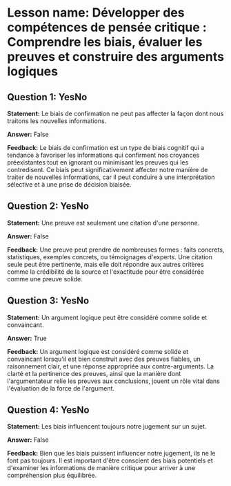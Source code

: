# Lesson name: Développer des compétences de pensée critique : Comprendre les biais, évaluer les preuves et construire des arguments logiques

## Question 1: YesNo

**Statement:** Le biais de confirmation ne peut pas affecter la façon dont nous traitons les nouvelles informations.

**Answer:** False

**Feedback:**
Le biais de confirmation est un type de biais cognitif qui a tendance à favoriser les informations qui confirment nos croyances préexistantes tout en ignorant ou minimisant les preuves qui les contredisent. Ce biais peut significativement affecter notre manière de traiter de nouvelles informations, car il peut conduire à une interprétation sélective et à une prise de décision biaisée.


## Question 2: YesNo

**Statement:** Une preuve est seulement une citation d'une personne.

**Answer:** False

**Feedback:**
Une preuve peut prendre de nombreuses formes : faits concrets, statistiques, exemples concrets, ou témoignages d'experts. Une citation seule peut être pertinente, mais elle doit répondre aux autres critères comme la crédibilité de la source et l'exactitude pour être considérée comme une preuve solide.


## Question 3: YesNo

**Statement:** Un argument logique peut être considéré comme solide et convaincant.

**Answer:** True

**Feedback:**
Un argument logique est considéré comme solide et convaincant lorsqu'il est bien construit avec des preuves fiables, un raisonnement clair, et une réponse appropriée aux contre-arguments. La clarté et la pertinence des preuves, ainsi que la manière dont l'argumentateur relie les preuves aux conclusions, jouent un rôle vital dans l'évaluation de la force de l'argument.


## Question 4: YesNo

**Statement:** Les biais influencent toujours notre jugement sur un sujet.

**Answer:** False

**Feedback:**
Bien que les biais puissent influencer notre jugement, ils ne le font pas toujours. Il est important d'être conscient des biais potentiels et d'examiner les informations de manière critique pour arriver à une compréhension plus équilibrée.

